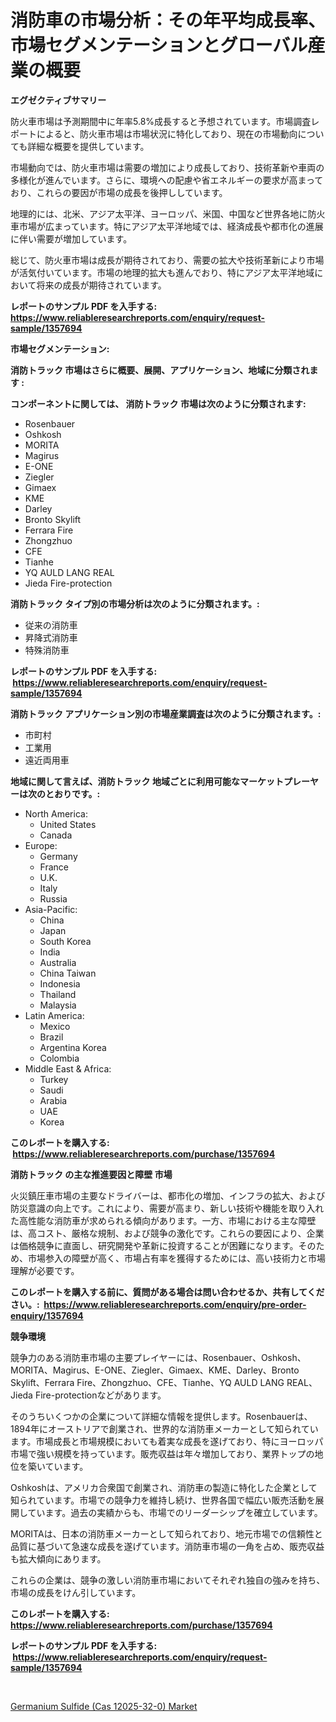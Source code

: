 <p><h1>消防車の市場分析：その年平均成長率、市場セグメンテーションとグローバル産業の概要</h1></p><p><strong>エグゼクティブサマリー</strong></p>
<p><p>防火車市場は予測期間中に年率5.8%成長すると予想されています。市場調査レポートによると、防火車市場は市場状況に特化しており、現在の市場動向についても詳細な概要を提供しています。</p><p>市場動向では、防火車市場は需要の増加により成長しており、技術革新や車両の多様化が進んでいます。さらに、環境への配慮や省エネルギーの要求が高まっており、これらの要因が市場の成長を後押ししています。</p><p>地理的には、北米、アジア太平洋、ヨーロッパ、米国、中国など世界各地に防火車市場が広まっています。特にアジア太平洋地域では、経済成長や都市化の進展に伴い需要が増加しています。</p><p>総じて、防火車市場は成長が期待されており、需要の拡大や技術革新により市場が活気付いています。市場の地理的拡大も進んでおり、特にアジア太平洋地域において将来の成長が期待されています。</p></p>
<p><strong>レポートのサンプル PDF を入手する: <a href="https://www.reliableresearchreports.com/enquiry/request-sample/1357694">https://www.reliableresearchreports.com/enquiry/request-sample/1357694</a></strong></p>
<p><strong>市場セグメンテーション:</strong></p>
<p><strong> 消防トラック 市場はさらに概要、展開、アプリケーション、地域に分類されます :</strong></p>
<p><strong>コンポーネントに関しては、 消防トラック 市場は次のように分類されます: &nbsp;</strong></p>
<p><ul><li>Rosenbauer</li><li>Oshkosh</li><li>MORITA</li><li>Magirus</li><li>E-ONE</li><li>Ziegler</li><li>Gimaex</li><li>KME</li><li>Darley</li><li>Bronto Skylift</li><li>Ferrara Fire</li><li>Zhongzhuo</li><li>CFE</li><li>Tianhe</li><li>YQ AULD LANG REAL</li><li>Jieda Fire-protection</li></ul></p>
<p><strong> 消防トラック タイプ別の市場分析は次のように分類されます。:</strong></p>
<p><ul><li>従来の消防車</li><li>昇降式消防車</li><li>特殊消防車</li></ul></p>
<p><strong>レポートのサンプル PDF を入手する: &nbsp;<a href="https://www.reliableresearchreports.com/enquiry/request-sample/1357694">https://www.reliableresearchreports.com/enquiry/request-sample/1357694</a></strong></p>
<p><strong> 消防トラック アプリケーション別の市場産業調査は次のように分類されます。:</strong></p>
<p><ul><li>市町村</li><li>工業用</li><li>遠近両用車</li></ul></p>
<p><strong>地域に関して言えば、消防トラック 地域ごとに利用可能なマーケットプレーヤーは次のとおりです。:</strong></p>
<p><ul>
    <li>
        North America:
        <ul>
            <li>United States</li>
            <li>Canada</li>
        </ul>
    </li>
    <li>
        Europe:
        <ul>
            <li>Germany</li>
            <li>France</li>
            <li>U.K.</li>
            <li>Italy</li>
            <li>Russia</li>
        </ul>
    </li>
    <li>
        Asia-Pacific:
        <ul>
            <li>China</li>
            <li>Japan</li>
            <li>South Korea</li>
            <li>India</li>
            <li>Australia</li>
            <li>China Taiwan</li>
            <li>Indonesia</li>
            <li>Thailand</li>
            <li>Malaysia</li>
        </ul>
    </li>
    <li>
        Latin America:
        <ul>
            <li>Mexico</li>
            <li>Brazil</li>
            <li>Argentina Korea</li>
            <li>Colombia</li>
        </ul>
    </li>
    <li>
        Middle East & Africa:
        <ul>
            <li>Turkey</li>
            <li>Saudi</li>
            <li>Arabia</li>
            <li>UAE</li>
            <li>Korea</li>
        </ul>
    </li>
    </ul></p>
<p><strong>このレポートを購入する: &nbsp;<a href="https://www.reliableresearchreports.com/purchase/1357694">https://www.reliableresearchreports.com/purchase/1357694</a></strong></p>
<p><strong>消防トラック の主な推進要因と障壁 市場</strong></p>
<p><p>火災鎮圧車市場の主要なドライバーは、都市化の増加、インフラの拡大、および防災意識の向上です。これにより、需要が高まり、新しい技術や機能を取り入れた高性能な消防車が求められる傾向があります。一方、市場における主な障壁は、高コスト、厳格な規制、および競争の激化です。これらの要因により、企業は価格競争に直面し、研究開発や革新に投資することが困難になります。そのため、市場参入の障壁が高く、市場占有率を獲得するためには、高い技術力と市場理解が必要です。</p></p>
<p><strong>このレポートを購入する前に、質問がある場合は問い合わせるか、共有してください。:&nbsp; <a href="https://www.reliableresearchreports.com/enquiry/pre-order-enquiry/1357694">https://www.reliableresearchreports.com/enquiry/pre-order-enquiry/1357694</a></strong></p>
<p><strong>競争環境</strong></p>
<p><p>競争力のある消防車市場の主要プレイヤーには、Rosenbauer、Oshkosh、MORITA、Magirus、E-ONE、Ziegler、Gimaex、KME、Darley、Bronto Skylift、Ferrara Fire、Zhongzhuo、CFE、Tianhe、YQ AULD LANG REAL、Jieda Fire-protectionなどがあります。</p><p>そのうちいくつかの企業について詳細な情報を提供します。Rosenbauerは、1894年にオーストリアで創業され、世界的な消防車メーカーとして知られています。市場成長と市場規模においても着実な成長を遂げており、特にヨーロッパ市場で強い規模を持っています。販売収益は年々増加しており、業界トップの地位を築いています。</p><p>Oshkoshは、アメリカ合衆国で創業され、消防車の製造に特化した企業として知られています。市場での競争力を維持し続け、世界各国で幅広い販売活動を展開しています。過去の実績からも、市場でのリーダーシップを確立しています。</p><p>MORITAは、日本の消防車メーカーとして知られており、地元市場での信頼性と品質に基づいて急速な成長を遂げています。消防車市場の一角を占め、販売収益も拡大傾向にあります。</p><p>これらの企業は、競争の激しい消防車市場においてそれぞれ独自の強みを持ち、市場の成長をけん引しています。</p></p>
<p><strong>このレポートを購入する: &nbsp; <a href="https://www.reliableresearchreports.com/purchase/1357694">https://www.reliableresearchreports.com/purchase/1357694</a></strong></p>
<p><strong>レポートのサンプル PDF を入手する: &nbsp;<a href="https://www.reliableresearchreports.com/enquiry/request-sample/1357694">https://www.reliableresearchreports.com/enquiry/request-sample/1357694</a></strong><strong></strong></p>
<p>&nbsp;</p>
<p><p><a href="https://metal-farmhouse-e95.notion.site/Germanium-Sulfide-Cas-12025-32-0-Market-Offers-Provide-Insightful-Data-for-the-Time-Period-from-20-7e9cbcf8a49d4eb3b75e72a2f090d16c">Germanium Sulfide (Cas 12025-32-0) Market</a></p></p>